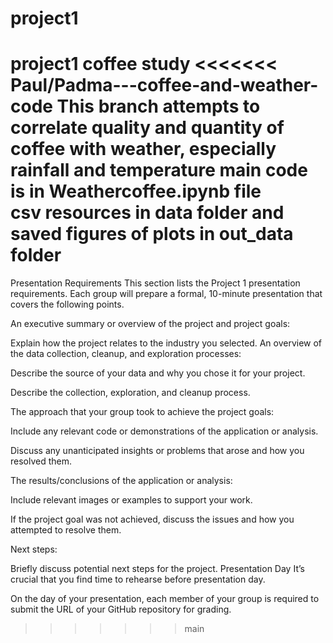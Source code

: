 # project1
project1 coffee study 
  <<<<<<< Paul/Padma---coffee-and-weather-code
  This branch attempts to correlate quality and quantity of coffee with weather, especially rainfall and temperature
main code is in Weathercoffee.ipynb file                      
csv resources in data folder and saved figures of plots in out_data folder
=======

Presentation Requirements
This section lists the Project 1 presentation requirements. Each group will prepare a formal, 10-minute presentation that covers the following points.

An executive summary or overview of the project and project goals:

Explain how the project relates to the industry you selected.
An overview of the data collection, cleanup, and exploration processes:

Describe the source of your data and why you chose it for your project.

Describe the collection, exploration, and cleanup process.

The approach that your group took to achieve the project goals:

Include any relevant code or demonstrations of the application or analysis.

Discuss any unanticipated insights or problems that arose and how you resolved them.

The results/conclusions of the application or analysis:

Include relevant images or examples to support your work.

If the project goal was not achieved, discuss the issues and how you attempted to resolve them.

Next steps:

Briefly discuss potential next steps for the project.
Presentation Day
It’s crucial that you find time to rehearse before presentation day.

On the day of your presentation, each member of your group is required to submit the URL of your GitHub repository for grading.
  >>>>>>> main
